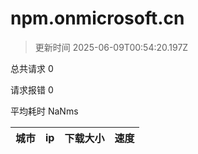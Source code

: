 
  # npm.onmicrosoft.cn

  > 更新时间 2025-06-09T00:54:20.197Z
  
  总共请求 0

  请求报错 0

  平均耗时 NaNms

|城市|ip|下载大小|速度|
|-----|----------|---|---|

  